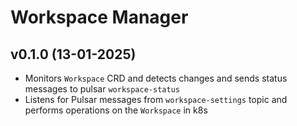 # Workspace Manager

## v0.1.0 (13-01-2025)

- Monitors `Workspace` CRD and detects changes and sends status messages to pulsar `workspace-status`
- Listens for Pulsar messages from `workspace-settings` topic and performs operations on the `Workspace` in k8s
